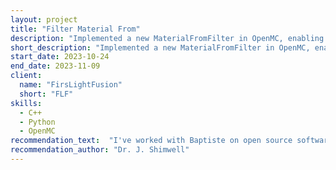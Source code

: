 ```yaml
---
layout: project
title: "Filter Material From"
description: "Implemented a new MaterialFromFilter in OpenMC, enabling more granular tally tracking for nuclear simulations. This filter allows users to record particle interactions and currents  specifically based on the material a particle originates from."
short_description: "Implemented a new MaterialFromFilter in OpenMC, enabling more granular tally tracking for nuclear simulations. This filter allows users to record particle interactions and currents  specifically based on the material a particle originates from."
start_date: 2023-10-24
end_date: 2023-11-09
client:
  name: "FirsLightFusion"
  short: "FLF"
skills:
  - C++
  - Python
  - OpenMC
recommendation_text:  "I've worked with Baptiste on open source software projects including DAGMC and OpenMC. I also benefited from being able to contract Baptiste for specific additions to OpenMC which has been very useful. During the contracts he has keep me informed of progress delivered, been attentive to the specific request and delivered as expected. It was very convenient hiring Baptiste through GitHub sponsors which allows for flexible hourly rates. This has been great as it allows us to adapt the task while carrying out the work if new aspects of the task are discovered. I much prefer this to a traditional contract where fixed deliverables are established ahead of time with little knowledge of the project."
recommendation_author: "Dr. J. Shimwell"
---
```

